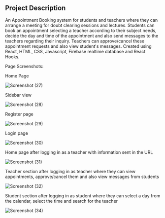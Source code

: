 

## Project Description

An Appointment Booking system for students and teachers where they can arrange a meeting for doubt clearing sessions and lectures.
Students can book an appointment selecting a teacher according to their subject needs, decide the day and time of the appointment and also send messages to the teachers regarding their inquiry.
Teachers can approve/cancel these appointment requests and also view student's messages.
Created using React, HTML, CSS, Javascript, Firebase realtime database and React Hooks.

Page Screenshots:

Home Page

![Screenshot (27)](https://github.com/SaurabhP91/StudentTeacherBookingApp/assets/89243008/0efb5604-5fb7-486c-831c-b38d0f9d93c4)

Sidebar view

![Screenshot (28)](https://github.com/SaurabhP91/StudentTeacherBookingApp/assets/89243008/1bfae444-16e5-4b13-93a9-1579a069831b)

Register page

![Screenshot (29)](https://github.com/SaurabhP91/StudentTeacherBookingApp/assets/89243008/8392298e-f398-463c-9a69-886dd280cfd5)

Login page

![Screenshot (30)](https://github.com/SaurabhP91/StudentTeacherBookingApp/assets/89243008/e603e5d5-b658-4a9b-aeee-ff8eae03ba1e)

Home page after logging in as a teacher with information sent in the URL

![Screenshot (31)](https://github.com/SaurabhP91/StudentTeacherBookingApp/assets/89243008/e316434c-2209-4c58-97e7-bf16763e5445)

Teacher section after logging in as teacher where they can view appointments, approve/cancel them and also view messages from students

![Screenshot (32)](https://github.com/SaurabhP91/StudentTeacherBookingApp/assets/89243008/deb462e6-43c9-4149-81ca-8804964a7482)

Student section after logging in as student where they can select a day from the calendar, select the time and search for the teacher

![Screenshot (34)](https://github.com/SaurabhP91/StudentTeacherBookingApp/assets/89243008/67b139b0-e25a-4ab9-897f-09dc4703be1b)
